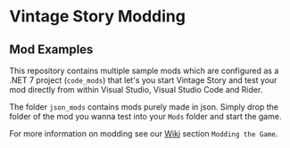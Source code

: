 # Vintage Story Modding

## Mod Examples
This repository contains multiple sample mods which are configured as a .NET 7 project (`code_mods`) that let's you start Vintage Story and test your mod directly from within Visual Studio, Visual Studio Code and Rider.

The folder `json_mods` contains mods purely made in json. Simply drop the folder of the mod you wanna test into your `Mods` folder and start the game.

For more information on modding see our [Wiki](https://wiki.vintagestory.at/index.php/Main_Page) section `Modding the Game`.